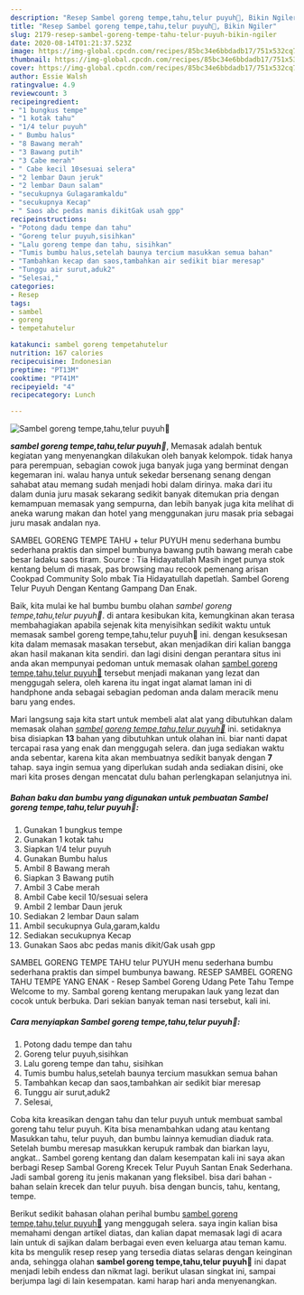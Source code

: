 ```yaml
---
description: "Resep Sambel goreng tempe,tahu,telur puyuh🤤, Bikin Ngiler"
title: "Resep Sambel goreng tempe,tahu,telur puyuh🤤, Bikin Ngiler"
slug: 2179-resep-sambel-goreng-tempe-tahu-telur-puyuh-bikin-ngiler
date: 2020-08-14T01:21:37.523Z
image: https://img-global.cpcdn.com/recipes/85bc34e6bbdadb17/751x532cq70/sambel-goreng-tempetahutelur-puyuh🤤-foto-resep-utama.jpg
thumbnail: https://img-global.cpcdn.com/recipes/85bc34e6bbdadb17/751x532cq70/sambel-goreng-tempetahutelur-puyuh🤤-foto-resep-utama.jpg
cover: https://img-global.cpcdn.com/recipes/85bc34e6bbdadb17/751x532cq70/sambel-goreng-tempetahutelur-puyuh🤤-foto-resep-utama.jpg
author: Essie Walsh
ratingvalue: 4.9
reviewcount: 3
recipeingredient:
- "1 bungkus tempe"
- "1 kotak tahu"
- "1/4 telur puyuh"
- " Bumbu halus"
- "8 Bawang merah"
- "3 Bawang putih"
- "3 Cabe merah"
- " Cabe kecil 10sesuai selera"
- "2 lembar Daun jeruk"
- "2 lembar Daun salam"
- "secukupnya Gulagaramkaldu"
- "secukupnya Kecap"
- " Saos abc pedas manis dikitGak usah gpp"
recipeinstructions:
- "Potong dadu tempe dan tahu"
- "Goreng telur puyuh,sisihkan"
- "Lalu goreng tempe dan tahu, sisihkan"
- "Tumis bumbu halus,setelah baunya tercium masukkan semua bahan"
- "Tambahkan kecap dan saos,tambahkan air sedikit biar meresap"
- "Tunggu air surut,aduk2"
- "Selesai,"
categories:
- Resep
tags:
- sambel
- goreng
- tempetahutelur

katakunci: sambel goreng tempetahutelur 
nutrition: 167 calories
recipecuisine: Indonesian
preptime: "PT13M"
cooktime: "PT41M"
recipeyield: "4"
recipecategory: Lunch

---
```



![Sambel goreng tempe,tahu,telur puyuh🤤](https://img-global.cpcdn.com/recipes/85bc34e6bbdadb17/751x532cq70/sambel-goreng-tempetahutelur-puyuh🤤-foto-resep-utama.jpg)

<b><i>sambel goreng tempe,tahu,telur puyuh🤤</i></b>, Memasak adalah bentuk kegiatan yang menyenangkan dilakukan oleh banyak kelompok. tidak hanya para perempuan, sebagian cowok juga banyak juga yang berminat dengan kegemaran ini. walau hanya untuk sekedar bersenang senang dengan sahabat atau memang sudah menjadi hobi dalam dirinya. maka dari itu dalam dunia juru masak sekarang sedikit banyak ditemukan pria dengan kemampuan memasak yang sempurna, dan lebih banyak juga kita melihat di aneka warung makan dan hotel yang menggunakan juru masak pria sebagai juru masak andalan nya.

SAMBEL GORENG TEMPE TAHU + telur PUYUH menu sederhana bumbu sederhana praktis dan simpel bumbunya bawang putih bawang merah cabe besar ladaku saos tiram. Source : Tia Hidayatullah Masih inget punya stok kentang belum di masak, pas browsing mau recook pemenang arisan Cookpad Community Solo mbak Tia Hidayatullah dapetlah. Sambel Goreng Telur Puyuh Dengan Kentang Gampang Dan Enak.

Baik, kita mulai ke hal bumbu bumbu olahan <i>sambel goreng tempe,tahu,telur puyuh🤤</i>. di antara kesibukan kita, kemungkinan akan terasa membahagiakan apabila sejenak kita menyisihkan sedikit waktu untuk memasak sambel goreng tempe,tahu,telur puyuh🤤 ini. dengan kesuksesan kita dalam memasak masakan tersebut, akan menjadikan diri kalian bangga akan hasil makanan kita sendiri. dan lagi disini dengan perantara situs ini anda akan mempunyai pedoman untuk memasak olahan <u>sambel goreng tempe,tahu,telur puyuh🤤</u> tersebut menjadi makanan yang lezat dan menggugah selera, oleh karena itu ingat ingat alamat laman ini di handphone anda sebagai sebagian pedoman anda dalam meracik menu baru yang endes.


Mari langsung saja kita start untuk membeli alat alat yang dibutuhkan dalam memasak olahan <u><i>sambel goreng tempe,tahu,telur puyuh🤤</i></u> ini. setidaknya bisa disiapkan <b>13</b> bahan yang dibutuhkan untuk olahan ini. biar nanti dapat tercapai rasa yang enak dan menggugah selera. dan juga sediakan waktu anda sebentar, karena kita akan membuatnya sedikit banyak dengan <b>7</b> tahap. saya ingin semua yang diperlukan sudah anda sediakan disini, oke mari kita proses dengan mencatat dulu bahan perlengkapan selanjutnya ini.

<!--inarticleads1-->

##### Bahan baku dan bumbu yang digunakan untuk pembuatan Sambel goreng tempe,tahu,telur puyuh🤤:

1. Gunakan 1 bungkus tempe
1. Gunakan 1 kotak tahu
1. Siapkan 1/4 telur puyuh
1. Gunakan  Bumbu halus
1. Ambil 8 Bawang merah
1. Siapkan 3 Bawang putih
1. Ambil 3 Cabe merah
1. Ambil  Cabe kecil 10/sesuai selera
1. Ambil 2 lembar Daun jeruk
1. Sediakan 2 lembar Daun salam
1. Ambil secukupnya Gula,garam,kaldu
1. Sediakan secukupnya Kecap
1. Gunakan  Saos abc pedas manis dikit/Gak usah gpp


SAMBEL GORENG TEMPE TAHU telur PUYUH menu sederhana bumbu sederhana praktis dan simpel bumbunya bawang. RESEP SAMBEL GORENG TAHU TEMPE YANG ENAK - Resep Sambel Goreng Udang Pete Tahu Tempe Welcome to my. Sambal goreng kentang merupakan lauk yang lezat dan cocok untuk berbuka. Dari sekian banyak teman nasi tersebut, kali ini. 

<!--inarticleads2-->

##### Cara menyiapkan Sambel goreng tempe,tahu,telur puyuh🤤:

1. Potong dadu tempe dan tahu
1. Goreng telur puyuh,sisihkan
1. Lalu goreng tempe dan tahu, sisihkan
1. Tumis bumbu halus,setelah baunya tercium masukkan semua bahan
1. Tambahkan kecap dan saos,tambahkan air sedikit biar meresap
1. Tunggu air surut,aduk2
1. Selesai,


Coba kita kreasikan dengan tahu dan telur puyuh untuk membuat sambal goreng tahu telur puyuh. Kita bisa menambahkan udang atau kentang Masukkan tahu, telur puyuh, dan bumbu lainnya kemudian diaduk rata. Setelah bumbu meresap masukkan kerupuk rambak dan biarkan layu, angkat.. Sambel goreng kentang dan dalam kesempatan kali ini saya akan berbagi Resep Sambal Goreng Krecek Telur Puyuh Santan Enak Sederhana. Jadi sambal goreng itu jenis makanan yang fleksibel. bisa dari bahan - bahan selain krecek dan telur puyuh. bisa dengan buncis, tahu, kentang, tempe. 

Berikut sedikit bahasan olahan perihal bumbu <u>sambel goreng tempe,tahu,telur puyuh🤤</u> yang menggugah selera. saya ingin kalian bisa memahami dengan artikel diatas, dan kalian dapat memasak lagi di acara lain untuk di sajikan dalam berbagai even even keluarga atau teman kamu. kita bs mengulik resep resep yang tersedia diatas selaras dengan keinginan anda, sehingga olahan <b>sambel goreng tempe,tahu,telur puyuh🤤</b> ini dapat menjadi lebih endess dan nikmat lagi. berikut ulasan singkat ini, sampai berjumpa lagi di lain kesempatan. kami harap hari anda menyenangkan.
